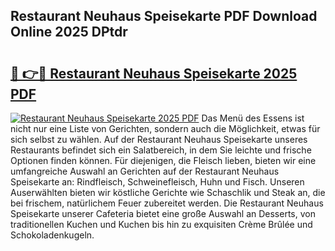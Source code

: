## Restaurant Neuhaus Speisekarte PDF Download Online 2025 DPtdr

# <h2><a href="http://gc7gszx.nevu.top/?p=Restaurant+Neuhaus+Speisekarte">🔗 👉🔴 Restaurant Neuhaus Speisekarte 2025 PDF</a></h2>

[![Restaurant Neuhaus Speisekarte 2025 PDF](https://i.imgur.com/dBaPXMq.png)](http://gc7gszx.nevu.top/?p=Restaurant+Neuhaus+Speisekarte)
Das Menü des Essens ist nicht nur eine Liste von Gerichten, sondern auch die Möglichkeit, etwas für sich selbst zu wählen. Auf der Restaurant Neuhaus Speisekarte unseres Restaurants befindet sich ein Salatbereich, in dem Sie leichte und frische Optionen finden können. Für diejenigen, die Fleisch lieben, bieten wir eine umfangreiche Auswahl an Gerichten auf der Restaurant Neuhaus Speisekarte an: Rindfleisch, Schweinefleisch, Huhn und Fisch. Unseren Auserwählten bieten wir köstliche Gerichte wie Schaschlik und Steak an, die bei frischem, natürlichem Feuer zubereitet werden. Die Restaurant Neuhaus Speisekarte unserer Cafeteria bietet eine große Auswahl an Desserts, von traditionellen Kuchen und Kuchen bis hin zu exquisiten Crème Brûlée und Schokoladenkugeln.
